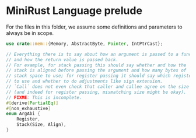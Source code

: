# MiniRust Language prelude

For the files in this folder, we assume some definitions and parameters to always be in scope.

```rust
use crate::mem::{Memory, AbstractByte, Pointer, IntPtrCast};

// Everything there is to say about how an argument is passed to a function,
// and how the return value is passed back.
// For example, for stack passing this should say whether and how the
// stack is aligned before passing the argument and how many bytes of
// stack space to use; for register passing it should say which register
// to use and whether to do adjustments like sign extension.
// `Call` does not even check that caller and callee agree on the size
// (and indeed for register passing, mismatching size might be okay).
// FIXME: This is incomplete.
#[derive(PartialEq)]
#[non_exhaustive]
enum ArgAbi {
    Register,
    Stack(Size, Align),
}
```
